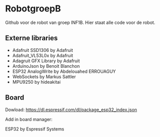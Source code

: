 # RobotgroepB

Github voor de robot van groep INF1B.
Hier staat alle code voor de robot.

## Externe libraries

* Adafruit SSD1306 by Adafruit
* Adafruit_VL53L0x by Adafruit
* Adagruit GFX Library by Adafruit
* ArduinoJson by Benoit Blanchon
* ESP32 AnalogWrite by Abdelouahed ERROUAGUY
* WebSockets by Markus Sattler
* MPU9250 by hideakitai


## Board
Dowload: 
https://dl.espressif.com/dl/package_esp32_index.json

Add in board manager:

ESP32 by Espressif Systems
